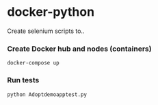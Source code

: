 # docker-python
 Create selenium scripts to..

### Create Docker hub and nodes (containers)
 ```
docker-compose up
 ```

 ### Run tests

 ```
python Adoptdemoapptest.py
 ```